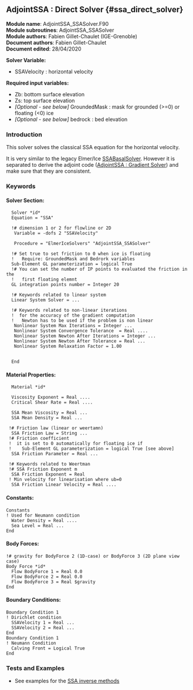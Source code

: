 ## AdjointSSA : Direct Solver {#ssa_direct_solver}

**Module name**: AdjointSSA_SSASolver.F90  
**Module subroutines**: AdjointSSA_SSASolver  
**Module authors**: Fabien Gillet-Chaulet (IGE-Grenoble)    
**Document authors**: Fabien Gillet-Chaulet  
**Document edited**: 28/04/2020

**Solver Variable:**

 - SSAVelocity : horizontal velocity  

**Required input variables:**

  - Zb: bottom surface elevation
  - Zs: top surface elevation
  - *[Optional - see below]* GroundedMask : mask for grounded (>=0) or floating (<0) ice
  - *[Optional - see below]* bedrock : bed elevation


### Introduction

This solver solves the classical SSA equation for the horizontal velocity.

It is very similar to the legacy Elmer/Ice [SSABasalSolver](http://elmerfem.org/elmerice/wiki/doku.php?id=solvers:ssa).
However it is separated to derive the adjoint code ([AdjointSSA : Gradient Solver](#ssa_gradient_solver))
and make sure that they are consistent.


### Keywords


#### Solver Section:

```
  Solver *id*
  Equation = "SSA"

  !# dimension 1 or 2 for flowline or 2D
   Variable = -dofs 2 "SSAVelocity"

   Procedure = "ElmerIceSolvers" "AdjointSSA_SSASolver"

  !# Set true to set friction to 0 when ice is floating
  !   Require: GroundedMask and Bedrork variables
  Sub-Element GL parameterization = logical True
  !# You can set the number of IP points to evaluated the friction in the
  !   first floating elemnt
  GL integration points number = Integer 20

  !# Keywords related to linear system
  Linear System Solver = ...

  !# Keywords related to non-linear iterations 
  !  for the accuracy of the gradient computation
  !   Newton has to be used if the problem is non linear
   Nonlinear System Max Iterations = Integer ...
   Nonlinear System Convergence Tolerance  = Real ....
   Nonlinear System Newton After Iterations = Integer ...
   Nonlinear System Newton After Tolerance = Real ...
   Nonlinear System Relaxation Factor = 1.00


  End

```

#### Material Properties:
```
  Material *id*

  Viscosity Exponent = Real ....
  Critical Shear Rate = Real ....

  SSA Mean Viscosity = Real ...
  SSA Mean Density = Real ...

 !# Friction law (linear or weertamn)
  SSA Friction Law = String ...
 !# Friction coefficient
 !  it is set to 0 automatically for floating ice if 
 !    Sub-Element GL parameterization = logical True [see above]
  SSA Friction Parameter = Real ...

 !# Keywords related to Weertman
 !# SSA Friction Exponent m 
  SSA Friction Exponent = Real
 ! Min velocity for linearisation where ub=0
  SSA Friction Linear Velocity = Real ....

```

#### Constants: 
```
Constants
! Used for Neumann condition
  Water Density = Real ....
  Sea Level = Real ...
End
```

#### Body Forces:
```
!# gravity for BodyForce 2 (1D-case) or BodyForce 3 (2D plane view case)
Body Force *id*
  Flow BodyForce 1 = Real 0.0
  Flow BodyForce 2 = Real 0.0
  Flow BodyForce 3 = Real $gravity
End
````

#### Boundary Conditions:
```
Boundary Condition 1 
! Dirichlet condition
  SSAVelocity 1 = Real ...
  SSAVelocity 2 = Real ...
End
Boundary Condition 1 
! Neumann Condition
  Calving Front = Logical True
End
```

### Tests and Examples

- See examples for the [SSA inverse methods](../../examples/Inverse_Methods)
